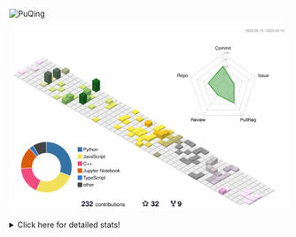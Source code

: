 ![PuQing](https://user-images.githubusercontent.com/27223114/171565019-9a56fae6-b08b-421f-99db-7e830da42371.png)

![](./profile-3d-contrib/profile-season-animate.svg)

<details>
<summary>Click here for detailed stats!</summary>

<!--START_SECTION:waka-->
![Lines of code](https://img.shields.io/badge/From%20Hello%20World%20I%27ve%20Written-677.8%20thousand%20lines%20of%20code-blue)

**🐱 My GitHub Data** 

> 📦 246.3 kB Used in GitHub's Storage 
 > 
> 🏆 75 Contributions in the Year 2023
 > 
> 🚫 Not Opted to Hire
 > 
> 📜 25 Public Repositories 
 > 
> 🔑 27 Private Repositories 
 > 
**I'm an Early 🐤** 

```text
🌞 Morning                191 commits         ████░░░░░░░░░░░░░░░░░░░░░   17.40 % 
🌆 Daytime                519 commits         ████████████░░░░░░░░░░░░░   47.27 % 
🌃 Evening                158 commits         ████░░░░░░░░░░░░░░░░░░░░░   14.39 % 
🌙 Night                  230 commits         █████░░░░░░░░░░░░░░░░░░░░   20.95 % 
```


📊 **This Week I Spent My Time On** 

```text
💬 Programming Languages: 
C                        3 hrs 1 min         ███████████████░░░░░░░░░░   61.73 % 
Jupyter Notebook         1 hr 16 mins        ███████░░░░░░░░░░░░░░░░░░   26.11 % 
Python                   31 mins             ███░░░░░░░░░░░░░░░░░░░░░░   10.68 % 
JSON                     2 mins              ░░░░░░░░░░░░░░░░░░░░░░░░░   00.74 % 
Markdown                 1 min               ░░░░░░░░░░░░░░░░░░░░░░░░░   00.50 % 

🔥 Editors: 
VS Code                  3 hrs 6 mins        ████████████████░░░░░░░░░   63.21 % 
DataSpell                1 hr 48 mins        █████████░░░░░░░░░░░░░░░░   36.79 % 

💻 Operating System: 
Windows                  4 hrs 52 mins       █████████████████████████   99.50 % 
WSL                      1 min               ░░░░░░░░░░░░░░░░░░░░░░░░░   00.50 % 
```


<!--END_SECTION:waka-->
</details>
